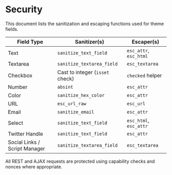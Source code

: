# Security

This document lists the sanitization and escaping functions used for theme fields.

| Field Type | Sanitizer(s) | Escaper(s) |
|------------|--------------|------------|
| Text       | `sanitize_text_field` | `esc_attr`, `esc_html` |
| Textarea   | `sanitize_textarea_field` | `esc_textarea` |
| Checkbox   | Cast to integer (`isset` check) | `checked` helper |
| Number     | `absint` | `esc_attr` |
| Color      | `sanitize_hex_color` | `esc_attr` |
| URL        | `esc_url_raw` | `esc_url` |
| Email      | `sanitize_email` | `esc_attr` |
| Select     | `sanitize_text_field` | `esc_html`, `esc_attr` |
| Twitter Handle | `sanitize_text_field` | `esc_attr` |
| Social Links / Script Manager | `sanitize_textarea_field` | `esc_textarea` |

All REST and AJAX requests are protected using capability checks and nonces where appropriate.